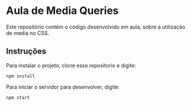 # Aula de Media Queries
Este repositório contém o código desenvolvido em aula, sobre a utilização de media no CSS.

## Instruções
Para instalar o projeto, clone esse repositorio e digite:
```
npm install
```

Para iniciar o servidor para desenvolver, digite:
```
npm start
```
